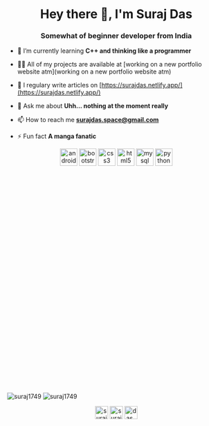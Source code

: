 <h1 align="center">Hey there 👋, I'm Suraj Das</h1>
<h3 align="center">Somewhat of beginner developer from India</h3>

- 🌱 I’m currently learning **C++ and thinking like a programmer**

- 👨‍💻 All of my projects are available at [working on a new portfolio website atm](working on a new portfolio website atm)

- 📝 I regulary write articles on [https://surajdas.netlify.app/](https://surajdas.netlify.app/)

- 💬 Ask me about **Uhh... nothing at the moment really**

- 📫 How to reach me **surajdas.space@gmail.com**

- ⚡ Fun fact **A manga fanatic**

<p align="center"><img src="https://devicons.github.io/devicon/devicon.git/icons/android/android-original-wordmark.svg" alt="android" width="40" height="40"/> <img src="https://devicons.github.io/devicon/devicon.git/icons/bootstrap/bootstrap-plain.svg" alt="bootstrap" width="40" height="40"/> <img src="https://devicons.github.io/devicon/devicon.git/icons/css3/css3-original-wordmark.svg" alt="css3" width="40" height="40"/> <img src="https://devicons.github.io/devicon/devicon.git/icons/html5/html5-original-wordmark.svg" alt="html5" width="40" height="40"/> <img src="https://devicons.github.io/devicon/devicon.git/icons/mysql/mysql-original-wordmark.svg" alt="mysql" width="40" height="40"/> <img src="https://devicons.github.io/devicon/devicon.git/icons/python/python-original.svg" alt="python" width="40" height="40"/>
<svg viewBox="0 0 128 128"></svg></p>
<img align="center" src="https://github-readme-stats.vercel.app/api/top-langs/?username=suraj1749&layout=compact&hide=html" alt="suraj1749" />

<img align="center" src="https://github-readme-stats.vercel.app/api?username=suraj1749&show_icons=true" alt="suraj1749" />

<p align="center">
<a href="https://dev.to/suraj1749" target="blank"><img align="center" src="https://cdn.jsdelivr.net/npm/simple-icons@3.0.1/icons/dev-dot-to.svg" alt="suraj1749" height="30" width="30" /></a>
<a href="https://twitter.com/surajda38564157" target="blank"><img align="center" src="https://cdn.jsdelivr.net/npm/simple-icons@3.0.1/icons/twitter.svg" alt="surajda38564157" height="30" width="30" /></a>
<a href="https://www.youtube.com/c/das_sein" target="blank"><img align="center" src="https://cdn.jsdelivr.net/npm/simple-icons@3.0.1/icons/youtube.svg" alt="das_sein" height="30" width="30" /></a>
</p>
